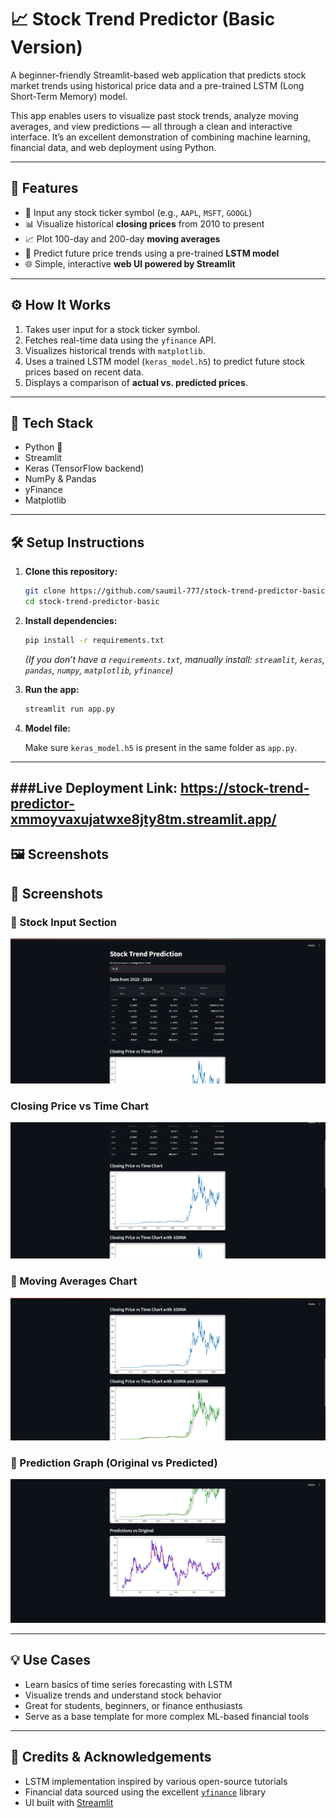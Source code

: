 # 📈 Stock Trend Predictor (Basic Version)

A beginner-friendly Streamlit-based web application that predicts stock market trends using historical price data and a pre-trained LSTM (Long Short-Term Memory) model.

This app enables users to visualize past stock trends, analyze moving averages, and view predictions — all through a clean and interactive interface. It’s an excellent demonstration of combining machine learning, financial data, and web deployment using Python.

---

## 🚀 Features

* 🔎 Input any stock ticker symbol (e.g., `AAPL`, `MSFT`, `GOOGL`)
* 📊 Visualize historical **closing prices** from 2010 to present
* 📈 Plot 100-day and 200-day **moving averages**
* 🤖 Predict future price trends using a pre-trained **LSTM model**
* 🌐 Simple, interactive **web UI powered by Streamlit**

---

## ⚙️ How It Works

1. Takes user input for a stock ticker symbol.
2. Fetches real-time data using the `yfinance` API.
3. Visualizes historical trends with `matplotlib`.
4. Uses a trained LSTM model (`keras_model.h5`) to predict future stock prices based on recent data.
5. Displays a comparison of **actual vs. predicted prices**.

---

## 🧰 Tech Stack

* Python 🐍
* Streamlit
* Keras (TensorFlow backend)
* NumPy & Pandas
* yFinance
* Matplotlib

---

## 🛠️ Setup Instructions

1. **Clone this repository:**

   ```bash
   git clone https://github.com/saumil-777/stock-trend-predictor-basic.git
   cd stock-trend-predictor-basic
   ```

2. **Install dependencies:**

   ```bash
   pip install -r requirements.txt
   ```

   *(If you don’t have a `requirements.txt`, manually install: `streamlit`, `keras`, `pandas`, `numpy`, `matplotlib`, `yfinance`)*

3. **Run the app:**

   ```bash
   streamlit run app.py
   ```

4. **Model file:**

   Make sure `keras_model.h5` is present in the same folder as `app.py`.
   
---
###Live Deployment Link: https://stock-trend-predictor-xmmoyvaxujatwxe8jty8tm.streamlit.app/   
---

## 🖼️ Screenshots

## 📸 Screenshots

### 🔹 Stock Input Section
![Input Section](https://github.com/saumil-777/Stock-Trend-Predictor/blob/188c773cc728ebedcd6d3bf27b4a51d4b3f1fae3/Screenshot%202025-05-26%20013437.png)

###    Closing Price vs Time Chart
![Chart](https://github.com/saumil-777/Stock-Trend-Predictor/blob/09cb87a89d7b5e12a0d95eb2f6aa001e54e60bc8/Screenshot%202025-05-26%20013452.png)

### 🔹 Moving Averages Chart
![MA Chart](https://github.com/saumil-777/Stock-Trend-Predictor/blob/23e9118382146d910f9c180292fe0f02e2d6dd20/Screenshot%202025-05-26%20013504.png)

### 🔹 Prediction Graph (Original vs Predicted)
![Prediction Graph](https://github.com/saumil-777/Stock-Trend-Predictor/blob/60af9fd1d6ddb3444547472f6dc87e7a3b89b04e/Screenshot%202025-05-26%20013513.png)


---

## 💡 Use Cases

* Learn basics of time series forecasting with LSTM
* Visualize trends and understand stock behavior
* Great for students, beginners, or finance enthusiasts
* Serve as a base template for more complex ML-based financial tools

---

## 🙏 Credits & Acknowledgements

* LSTM implementation inspired by various open-source tutorials
* Financial data sourced using the excellent [`yfinance`](https://github.com/ranaroussi/yfinance) library
* UI built with [Streamlit](https://streamlit.io/)

